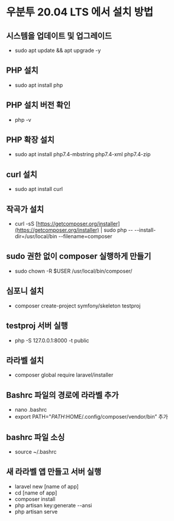 # 우분투 20.04 LTS 에서 설치 방법

## 시스템을 업데이트 및 업그레이드

- sudo apt update && apt upgrade -y

## PHP 설치

- sudo apt install php

## PHP 설치 버전 확인

- php -v

## PHP 확장 설치

- sudo apt install php7.4-mbstring php7.4-xml php7.4-zip

## curl 설치

- sudo apt install curl

## 작곡가 설치

- curl -sS [https://getcomposer.org/installer](https://getcomposer.org/installer) | sudo php -- --install-dir=/usr/local/bin --filename=composer

## sudo 권한 없이 composer 실행하게 만들기

- sudo chown -R $USER /usr/local/bin/composer/

## 심포니 설치

- composer create-project symfony/skeleton testproj

## testproj 서버 실행

- php -S 127.0.0.1:8000 -t public

## 라라벨 설치

- composer global require laravel/installer

## Bashrc 파일의 경로에 라라벨 추가

- nano .bashrc
- export PATH="$PATH:$HOME/.config/composer/vendor/bin”  추가

## bashrc 파일 소싱

- source ~/.bashrc

## 새 라라벨 앱 만들고 서버 실행

- laravel new [name of app]
- cd [name of app]
- composer install
- php artisan key:generate --ansi
- php artisan serve